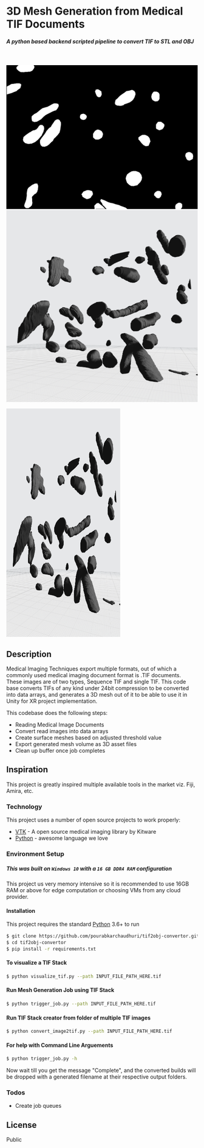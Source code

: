 # 3D Mesh Generation from Medical TIF Documents
##### A python based backend scripted pipeline to convert TIF to STL and OBJ
&nbsp;


![MESH](https://raw.githubusercontent.com/pourabkarchaudhuri/tif2obj-convertor/master/documentation_assets/input.gif)![MESH](https://raw.githubusercontent.com/pourabkarchaudhuri/tif2obj-convertor/master/documentation_assets/output.png)

<img src="https://raw.githubusercontent.com/pourabkarchaudhuri/tif2obj-convertor/master/documentation_assets/output.png" width="300" height="600">

## Description
Medical Imaging Techniques export multiple formats, out of which a commonly used medical imaging document format is .TIF documents. These images are of two types, Sequence TIF and single TIF. This code base converts TIFs of any kind under 24bit compression to be converted into data arrays, and generates a 3D mesh out of it to be able to use it in Unity for XR project implementation.

This codebase does the following steps:

  - Reading Medical Image Documents
  - Convert read images into data arrays
  - Create surface meshes based on adjusted threshold value
  - Export generated mesh volume as 3D asset files
  - Clean up buffer once job completes

## Inspiration
This project is greatly inspired multiple available tools in the market viz. Fiji, Amira, etc.

### Technology

This project uses a number of open source projects to work properly:

* [VTK] - A open source medical imaging library by Kitware
* [Python] - awesome language we love

### Environment Setup

##### This was built on `Windows 10` with a `16 GB DDR4 RAM` configuration
This project us very memory intensive so it is recommended to use 16GB RAM or above for edge computation or choosing VMs from any cloud provider.

#### Installation

This project requires the standard [Python](https://www.python.org/) 3.6+ to run

```sh
$ git clone https://github.com/pourabkarchaudhuri/tif2obj-convertor.git
$ cd tif2obj-convertor
$ pip install -r requirements.txt
```
#### To visualize a TIF Stack

```sh
$ python visualize_tif.py --path INPUT_FILE_PATH_HERE.tif
```
#### Run Mesh Generation Job using TIF Stack
```sh
$ python trigger_job.py --path INPUT_FILE_PATH_HERE.tif
```

#### Run TIF Stack creator from folder of multiple TIF images
```sh
$ python convert_image2tif.py --path INPUT_FILE_PATH_HERE.tif
```
#### For help with Command Line Arguements
```sh
$ python trigger_job.py -h
```
Now wait till you get the message "Complete", and the converted builds will be dropped with a generated filename at their respective output folders.


### Todos

 - Create job queues

License
----

Public


   [VTK]: <https://vtk.org/>
   [Python]: <https://www.python.org/>
  
